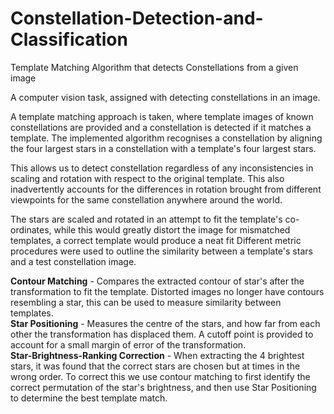 # Constellation-Detection-and-Classification
Template Matching Algorithm that detects Constellations from a given image

A computer vision task, assigned with detecting constellations in an image. 

A template matching approach is taken, where template images of known constellations are provided and a constellation is detected if it matches a template.
The implemented algorithm recognises a constellation by aligning the four largest stars in a constellation with a template's four largest stars.

This allows us to detect constellation regardless of any inconsistencies in scaling and rotation with respect to the original template. This also inadvertently accounts for the differences in rotation brought from different viewpoints for the same constellation anywhere around the world.

The stars are scaled and rotated in an attempt to fit the template's co-ordinates, while this would greatly distort the image for mismatched templates, a correct template would produce a neat fit
Different metric procedures were used to outline the similarity between a template's stars and a test constellation image.

<b>Contour Matching</b> - Compares the extracted contour of star's after the transformation to fit the template. Distorted images no longer have contours resembling a star, this can be used to measure similarity between templates.<br>
<b>Star Positioning</b> - Measures the centre of the stars, and how far from each other the transformation has displaced them. A cutoff point is provided to account for a small margin of error of the transformation.<br>
<b>Star-Brightness-Ranking Correction</b> - When extracting the 4 brightest stars, it was found that the correct stars are chosen but at times in the wrong order. To correct this we use contour matching to first identify the correct permutation of the star's brightness, and then use Star Positioning to determine the best template match.
